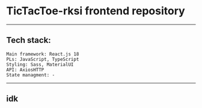 # TicTacToe-rksi frontend repository

---

## Tech stack:
    Main framework: React.js 18
    PLs: JavaScript, TypeScript
    Styling: Sass, MaterialUI
    API: AxiosHTTP
    State managment: -

---

## idk
